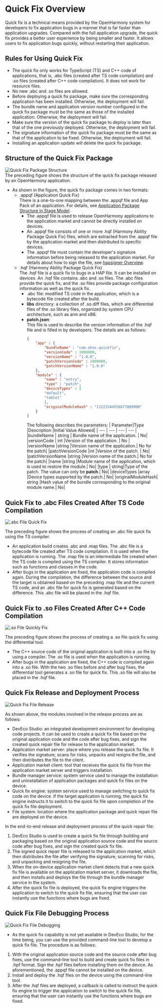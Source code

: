 # Quick Fix Overview

Quick fix is a technical means provided by the OpenHarmony system for developers to fix application bugs in a manner that is far faster than application upgrades. Compared with the full application upgrade, the quick fix provides a better user experience by being smaller and faster. It allows users to fix application bugs quickly, without restarting their application.

## Rules for Using Quick Fix

* The quick fix only works for TypeScript (TS) and C++ code of applications, that is, .abc files (created after TS code compilation) and .so files (created after C++ code compilation). It does not work for resource files.
* No new .abc and .so files are allowed.
* Before deploying a quick fix package, make sure the corresponding application has been installed. Otherwise, the deployment will fail.
* The bundle name and application version number configured in the quick fix package must be the same as those of the installed application. Otherwise, the deployment will fail.
* Make sure the version of the quick fix package to deploy is later than that of the one previously deployed. Otherwise, the deployment will fail.
* The signature information of the quick fix package must be the same as that of the application to be fixed. Otherwise, the deployment will fail.
* Installing an application update will delete the quick fix package.

## Structure of the Quick Fix Package

![Quick Fix Package Structure](figures/quick_fix_bundle_struct.png)
<br>The preceding figure shows the structure of the quick fix package released by an OpenHarmony application.
* As shown in the figure, the quick fix package comes in two formats:
    * .appqf (Application Quick Fix)
    <br> There is a one-to-one mapping between the .appqf file and App Pack of an application. For details, see [Application Package Structure in Stage Model](application-package-structure-stage).
        * The .appqf file is used to release OpenHarmony applications to the application market and cannot be directly installed on devices.
        * An .appqf file consists of one or more .hqf (Harmony Ability Package Quick Fix) files, which are extracted from the .appqf file by the application market and then distributed to specific devices.
        * The .appqf file must contain the developer's signature information before being released to the application market. For details about how to sign the file, see [hapsigner Overview](../security/hapsigntool-overview.md).
    * .hqf (Harmony Ability Package Quick Fix)
    <br> The .hqf file is a quick fix to bugs in a HAP file. It can be installed on devices. An .hqf file contains .abc and .so files. The .abc files provide the quick fix, and the .so files provide package configuration information as well as the quick fix.
        * .abc file: modified TS code in the application, which is a bytecode file created after the build.
        * **libs** directory: a collection of .so.diff files, which are differential files of the .so library files, organized by system CPU architecture, such as arm and x86.
        * **patch.json**:
        <br> This file is used to describe the version information of the .hqf file and is filled in by developers. The details are as follows:
            ```json
            {
                "app" : {
                    "bundleName" : "com.ohos.quickfix",
                    "versionCode" : 1000000,
                    "versionName" : "1.0.0",
                    "patchVersionCode" : 1000000,
                    "patchVersionName" : "1.0.0"
                },
                "module" : {
                    "name" : "entry",
                    "type" : "patch",
                    "deviceTypes" : [
                    "default",
                    "tablet"
                    ],
                    "originalModuleHash" : "11223344556677889900"
                }
            }
            ```
            The following describes the parameters:
            | Parameter|Type |Description |Initial Value Allowed|
            | --- | --- | --- | --- |
            |bundleName | string | Bundle name of the application.   | No|
            |versionCode | int |Version of the application.         | No |
            |versionName |string |Version name of the application.| No for the patch|
            |patchVersionCode |int |Version of the patch.  | No|
            |patchVersionName |string |Version name of the patch.| No for the patch|
            |name |string |Module name of the application, which is used to restore the module.| No|
            |type | string|Type of the patch. The value can only be **patch**.| No|
            |deviceTypes |array<string> |Device types supported by the patch.| No|
            |originalModuleHash| string |Hash value of the bundle corresponding to the original module name.| No|

## Quick Fix to .abc Files Created After TS Code Compilation

![.abc File Quick Fix](figures/quick_fix_gen_abc.png)

The preceding figure shows the process of creating an .abc file quick fix using the TS compiler.
* An application build creates .abc and .map files. The .abc file is a bytecode file created after TS code compilation. It is used when the application is running. The .map file is an intermediate file created when the TS code is compiled using the TS compiler. It stores information such as functions and classes in the code.
* After bugs in the application are fixed, the application code is compiled again. During the compilation, the difference between the source and the target is obtained based on the preceding .map file and the current TS code, and an .abc file for quick fix is generated based on the difference. This .abc file will be placed in the .hqf file.

## Quick Fix to .so Files Created After C++ Code Compilation

![.so File Quickly Fix](figures/quick_fix_gen_so.png)

The preceding figure shows the process of creating a .so file quick fix using the differential tool.
* The C++ source code of the original application is built into a .so file by using a compiler. The .so file is used when the application is running.
* After bugs in the application are fixed, the C++ code is compiled again into a .so file. With the two .so files before and after bug fixes, the differential tool generates a .so file for quick fix. This .so file will also be placed in the .hqf file.

## Quick Fix Release and Deployment Process

![Quick Fix File Release](figures/quick-fix-devel_release.png)

As shown above, the modules involved in the release process are as follows:
* DevEco Studio: an integrated development environment for developing code projects. It can be used to create a quick fix file based on the original application code and the code after bug fixes, and sign the created quick repair file for release to the application market.
* Application market server: place where you release the quick fix file. It verifies the signature, scans for risks, unpacks and resigns the file, and then distributes the file to the client.
* Application market client: tool that receives the quick fix file from the application market server and triggers installation.
* Bundle manager service: system service used to manage the installation and uninstallation of application packages and quick fix files on the device.
* Quick fix engine: system service used to manage switching to quick fix code on the device. If the target application is running, the quick fix engine instructs it to switch to the quick fix file upon completion of the quick fix file deployment.
* File system: location where the application package and quick repair file are deployed on the device.

In the end-to-end release and deployment process of the quick repair file:
1. DevEco Studio is used to create a quick fix file through building and packaging based on the original application source code and the source code after bug fixes, and sign the created quick fix file.
2. The signed quick repair file is released to the application market, which then distributes the file after verifying the signature, scanning for risks, and unpacking and resigning the file.
3. When the on-device application market client detects that a new quick fix file is available on the application market server, it downloads the file, and then installs and deploys the file through the bundle manager service in the system.
4. After the quick fix file is deployed, the quick fix engine triggers the application to switch to the quick fix file, ensuring that the user can instantly use the functions where bugs are fixed.

## Quick Fix File Debugging Process

![Quick Fix File Debugging](figures/quick-fix-debug.png)

* As the quick fix capability is not yet available in DevEco Studio, for the time being, you can use the provided command-line tool to develop a quick fix file. The procedure is as follows:
1. With the original application source code and the source code after bug fixes, use the command-line tool to build and create quick fix files in .hpf format. Sign the .hpf files before installing them on the device. As aforementioned, the .appqf file cannot be installed on the device.
2. Install and deploy the .hqf files on the device using the command-line tool.
3. After the .hqf files are deployed, a callback is called to instruct the quick fix engine to trigger the application to switch to the quick fix file, ensuring that the user can instantly use the functions where bugs are fixed.
